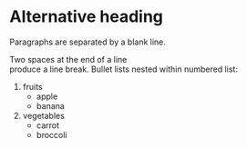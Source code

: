# Alternative heading #

Paragraphs are separated 
by a blank line.

Two spaces at the end of a line  
produce a line break.
Bullet lists nested within numbered list:

  1. fruits
     * apple
     * banana
  2. vegetables
     - carrot
     - broccoli
